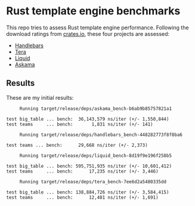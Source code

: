# Rust template engine benchmarks

This repo tries to assess Rust template engine performance. Following the
download ratings from [crates.io][crates], these four projects are assessed:

- [Handlebars][handlebars]
- [Tera][tera]
- [Liquid][liquid]
- [Askama][askama]

[crates]: https://crates.io/categories/template-engine
[handlebars]: https://github.com/sunng87/handlebars-rust
[tera]: https://github.com/Keats/tera
[liquid]: https://github.com/cobalt-org/liquid-rust
[askama]: https://github.com/djc/askama

## Results

These are my initial results:

```
     Running target/release/deps/askama_bench-b6ab9b85757821a1

test big_table ... bench:  36,143,579 ns/iter (+/- 1,550,844)
test teams     ... bench:       1,831 ns/iter (+/- 141)

     Running target/release/deps/handlebars_bench-448282773f8f8ba6

test teams ... bench:      29,668 ns/iter (+/- 2,373)

     Running target/release/deps/liquid_bench-8d19f9e196f258b5

test big_table ... bench: 595,751,935 ns/iter (+/- 10,601,412)
test teams     ... bench:      17,235 ns/iter (+/- 3,446)

     Running target/release/deps/tera_bench-7ee6d2a5480335dd

test big_table ... bench: 138,884,726 ns/iter (+/- 3,584,415)
test teams     ... bench:      12,481 ns/iter (+/- 1,691)
```
